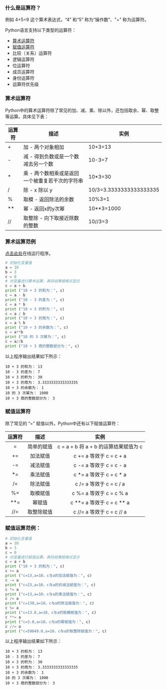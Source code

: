 ### 什么是运算符？

例如 4+5=9 这个算术表达式，“4” 和“5” 称为“操作数”、"+" 称为运算符。

Python语言支持以下类型的运算符：
* [算术运算符](#算术运算符)
* [赋值运算符](https://github.com/haohaodada/python/blob/master/Python3%20%E8%BF%90%E7%AE%97%E7%AC%A6.md#赋值运算符)
* 比较（关系）运算符
* 逻辑运算符
* 位运算符
* 成员运算符
* 身份运算符
* 运算符优先级

### 算术运算符

Python中的算术运算符除了常见的加、减、乘、除以外，还包括取余、幂、取整等运算。具体见下表：


 | 运算符 | 描述                                        | 实例                |
 | ---------- | ----------------------------------------------- | ----------------------- |
 | +          | 加 - 两个对象相加                               | 10+3=13                 |
 | -          | 减 - 得到负数或是一个数减去另一个数             | 10-3=7                  |
 | *          | 乘 - 两个数相乘或是返回一个被重复若干次的字符串 | 10*3=30                 |
 | /          | 除 - x 除以 y                                   | 10/3=3.3333333333333335 |
 | %          | 取模 - 返回除法的余数                           | 10%3=1                  |
 | **         | 幂 - 返回x的y次幂                               | 10**3=1000              |
 | //         | 取整除 - 向下取接近除数的整数                   | 10//3=3                 |


### 算术运算范例
[点击此处](https://kada.163.com/ide/python/3647339.htm)在线运行程序。

```Python
# 初始化变量值
a = 10
b = 3
c = 0
# 对变量进行算术运算，再将结果按格式显示
c = a + b
print ("10 + 3 的和为：", c)
c = a - b
print ("10 - 3 的差为：", c)
c = a * b
print ("10 × 3 的积为：", c)
c = a / b
print ("10 ÷ 3 的商为：", c)
c = a % b
print ("10 ÷ 3 的余数为：", c)
c = a**b 
print ("10 的 3 次幂为：", c)
c = a//b 
print ("10 ÷ 3 商的整数部分为：", c)
```

以上程序输出结果如下所示：

```
10 + 3 的和为： 13
10 - 3 的差为： 7
10 × 3 的积为： 30
10 ÷ 3 的商为： 3.3333333333333335
10 ÷ 3 的余数为： 1
10 的 3 次幂为： 1000
10 ÷ 3 商的整数部分为： 3
```

###  赋值运算符

除了常见的 “=” 赋值以外，Python中还有以下赋值运算符：



| **运算符**   | **描述**   | **实例**   |
|:----:|:----:|:----:|
| = | 简单的赋值 | c = a + b 将 a + b 的运算结果赋值为 c |
| += | 加法赋值 | c += a 等效于 c = c + a |
| -= | 减法赋值 | c -= a 等效于 c = c - a |
| *= | 乘法赋值 | c *= a 等效于 c = c * a |
| /= | 除法赋值 | c /= a 等效于 c = c / a |
| %= | 取模赋值 | c %= a 等效于 c = c % a |
| **= | 幂赋值 | c **= a 等效于 c = c ** a |
| //= | 取整除赋值 | c //= a 等效于 c = c // a |


###  赋值运算范例：

```python
# 初始化变量值
a = 10
b = 3
c = 0
# 对变量进行赋值运算，再将结果按格式显示
c = a + b
print ("10 + 3 的和为：", c)
c += a 
print ("c=13,a=10，c与a的加法赋值为：", c)
c -= a 
print ("c=23,a=10，c与a的的减法赋值为：", c)
c *= a 
print ("c=13,a=10，c与a的乘法赋值为：", c)
c /= a
print ("c=130,a=10，c与a的除法赋值为：", c)
c %= a 
print ("c=13.0,a=10，c与a的取模赋值为：", c)
c **= a 
print ("c=3.0,a=10，c与a的幂赋值为：", c)
c //= a
print ("c=59049.0,a=10，c与a的取整除赋值为：", c)
```

以上程序输出结果如下所示：
```
10 + 3 的和为： 13
10 - 3 的差为： 7
10 × 3 的积为： 30
10 ÷ 3 的商为： 3.3333333333333335
10 ÷ 3 的余数为： 1
10 的 3 次幂为： 1000
10 ÷ 3 商的整数部分为： 3
```
